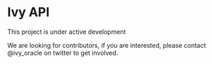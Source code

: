 # Ivy API

This project is under active development

We are looking for contributors, if you are interested, please contact @ivy_oracle on twitter to get involved.
